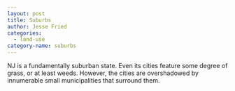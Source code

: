 ```yaml
---
layout: post
title: Suburbs
author: Jesse Fried
categories:
  - land-use
category-name: suburbs
---
```


NJ is a fundamentally suburban state. Even its cities feature some degree of grass, or at least weeds. However, the cities are overshadowed by innumerable small municipalities that surround them. 
